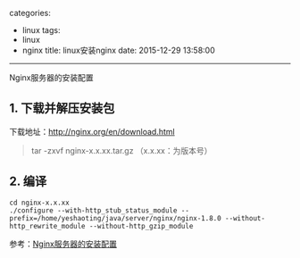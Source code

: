 categories:
  - linux
tags:
  - linux
  - nginx
title: linux安装nginx
date: 2015-12-29 13:58:00
---

Nginx服务器的安装配置


## 1. 下载并解压安装包
下载地址：http://nginx.org/en/download.html

> tar -zxvf nginx-x.x.xx.tar.gz （x.x.xx：为版本号）


## 2. 编译
``` shell
cd nginx-x.x.xx
./configure --with-http_stub_status_module --prefix=/home/yeshaoting/java/server/nginx/nginx-1.8.0 --without-http_rewrite_module --without-http_gzip_module
```


参考：[Nginx服务器的安装配置](http://minitoo.blog.51cto.com/4201040/850654)